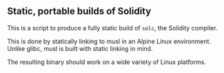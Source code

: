 ## Static, portable builds of Solidity

This is a script to produce a fully static build of `solc`, the
Solidity compiler.

This is done by statically linking to musl in an Alpine Linux
environment. Unlike glibc, musl is built with static linking in
mind.

The resulting binary should work on a wide variety of Linux
platforms.
